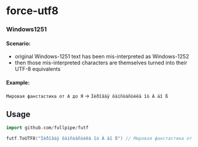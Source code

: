 # force-utf8

### Windows1251

#### Scenario:

- original Windows-1251 text has been mis-interpreted as Windows-1252
- then those mis-interpreted characters are themselves turned into their UTF-8 equivalents

#### Example:

`Мировая фанстастика от А до Я` -> `Ìèðîâàÿ ôàíñòàñòèêà îò À äî ß`


## Usage

```go
import github.com/fullpipe/futf

futf.ToUTF8("Ìèðîâàÿ ôàíñòàñòèêà îò À äî ß") // Мировая фанстастика от А до Я
```

